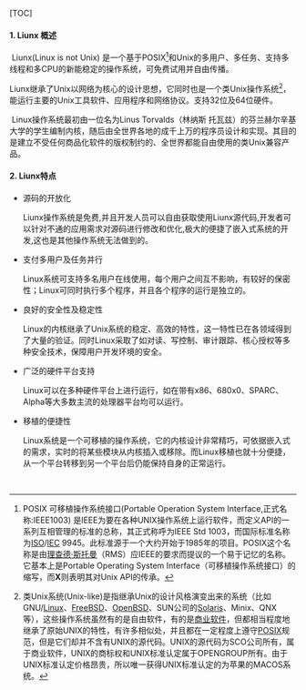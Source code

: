 [TOC]



#### 1. Liunx 概述

​		Liunx(Linux is not Unix) 是一个基于POSIX[^1]和Unix的多用户、多任务、支持多线程和多CPU的新能稳定的操作系统，可免费试用并自由传播。

​		Liunx继承了Unix以网络为核心的设计思想，它同时也是一个类Unix操作系统[^2]，能运行主要的Unix工具软件、应用程序和网络协议。支持32位及64位硬件。

​		Linux操作系统最初由一位名为Linus Torvalds（林纳斯 托瓦兹）的芬兰赫尔辛基大学的学生编制内核，随后由全世界各地的成千上万的程序员设计和实现。其目的是建立不受任何商品化软件的版权制约的、全世界都能自由使用的类Unix兼容产品。

#### 2. Liunx特点

- 源码的开放化

  Liunx操作系统是免费,并且开发人员可以自由获取使用Liunx源代码,开发者可以针对不通的应用需求对源码进行修改和优化,极大的便捷了嵌入式系统的开发,这也是其他操作系统无法做到的。

- 支付多用户及任务并行

  Linux系统可支持多名用户在线使用，每个用户之间互不影响，有较好的保密性；Linux可同时执行多个程序，并且各个程序的运行是独立的。

- 良好的安全性及稳定性

  Linux的内核继承了Unix系统的稳定、高效的特性，这一特性已在各领域得到了大量的验证。同时Linux采取了如对读、写控制、审计跟踪、核心授权等多种安全技术，保障用户开发环境的安全。

- 广泛的硬件平台支持

  Linux可以在多种硬件平台上进行运行，如在带有x86、680x0、SPARC、Alpha等大多数主流的处理器平台均可以运行。

- 移植的便捷性

  Linux系统是一个可移植的操作系统，它的内核设计非常精巧，可依据嵌入式的需求，实时的将某些模块从内核插入或移除。而Linux移植也就十分便捷，从一个平台转移到另一个平台后仍能保持自身的正常运行。






[^1]: POSIX 可移植操作系统接口(Portable Operation System Interface,正式名称:IEEE1003) 是IEEE为要在各种UNIX操作系统上运行软件，而定义API的一系列互相管理的标准的总称，其正式称呼为IEEE Std 1003，而国际标准名称为[ISO](https://baike.baidu.com/item/ISO)/[IEC](https://baike.baidu.com/item/IEC) 9945。此标准源于一个大约开始于1985年的项目。POSIX这个名称是由[理查德·斯托曼](https://baike.baidu.com/item/理查德·斯托曼)（RMS）应IEEE的要求而提议的一个易于记忆的名称。它基本上是Portable Operating System Interface（可移植操作系统接口）的缩写，而**X**则表明其对Unix API的传承。
[^2]: 类Unix系统(Unix-like)是指继承Unix的设计风格演变出来的系统（比如GNU/[Linux](https://baike.baidu.com/item/Linux)、[FreeBSD](https://baike.baidu.com/item/FreeBSD)、[OpenBSD](https://baike.baidu.com/item/OpenBSD)、SUN公司的[Solaris](https://baike.baidu.com/item/Solaris/3517)、Minix、QNX等），这些操作系统虽然有的是自由软件，有的是[商业软件](https://baike.baidu.com/item/商业软件/3528488)，但都相当程度地继承了原始UNIX的特性，有许多相似处，并且都在一定程度上遵守[POSIX](https://baike.baidu.com/item/POSIX)规范，但是它们却并不含有UNIX的源代码。UNIX的源代码为SCO公司所有，属于商业软件，UNIX的商标权和UNIX标准认定属于OPENGROUP所有。由于UNIX标准认定价格昂贵，所以唯一获得UNIX标准认定的为苹果的MACOS系统。

​	















